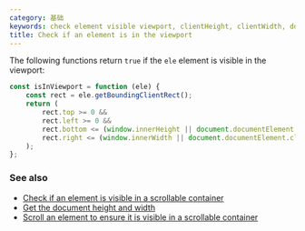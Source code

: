 ```yaml
---
category: 基础
keywords: check element visible viewport, clientHeight, clientWidth, documentElement, getBoundingClientRect, innerHeight, innerWidth
title: Check if an element is in the viewport
---
```


The following functions return `true` if the `ele` element is visible in the viewport:

```js
const isInViewport = function (ele) {
    const rect = ele.getBoundingClientRect();
    return (
        rect.top >= 0 &&
        rect.left >= 0 &&
        rect.bottom <= (window.innerHeight || document.documentElement.clientHeight) &&
        rect.right <= (window.innerWidth || document.documentElement.clientWidth)
    );
};
```

### See also

-   [Check if an element is visible in a scrollable container](/check-if-an-element-is-visible-in-a-scrollable-container)
-   [Get the document height and width](/get-the-document-height-and-width)
-   [Scroll an element to ensure it is visible in a scrollable container](/scroll-an-element-to-ensure-it-is-visible-in-a-scrollable-container)
